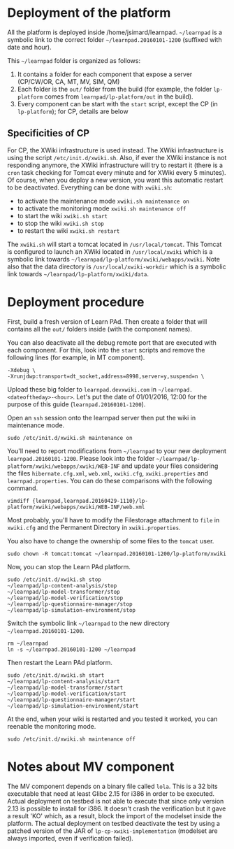 # Deployment of the platform
All the platform is deployed inside /home/jsimard/learnpad.  `~/learnpad` is a
symbolic link to the correct folder `~/learnpad.20160101-1200` (suffixed with
date and hour).

This `~/learnpad` folder is organized as follows:
1. It contains a folder for each component that expose a server (CP/CW/OR, CA, MT,
   MV, SIM, QM)
1. Each folder is the `out/` folder from the build (for example, the folder
   `lp-platform` comes from `learnpad/lp-platform/out` in the build).
1. Every component can be start with the `start` script, except the CP (in
   `lp-platform`); for CP, details are below

## Specificities of CP
For CP, the XWiki infrastructure is used instead.  The XWiki infrastructure is
using the script `/etc/init.d/xwiki.sh`.  Also, if ever the XWiki instance is
not responding anymore, the XWiki infrastructure will try to restart it (there
is a `cron` task checking for Tomcat every minute and for XWiki every 5
minutes).  Of course, when you deploy a new version, you want this automatic
restart to be deactivated.  Everything can be done with `xwiki.sh`:

* to activate the maintenance mode `xwiki.sh maintenance on`
* to activate the monitoring mode `xwiki.sh maintenance off`
* to start the wiki `xwiki.sh start`
* to stop the wiki `xwiki.sh stop`
* to restart the wiki `xwiki.sh restart`

The `xwiki.sh` will start a tomcat located in `/usr/local/tomcat`.  This Tomcat
is configured to launch an XWiki located in `/usr/local/xwiki` which is a
symbolic link towards `~/learnpad/lp-platform/xwiki/webapps/xwiki`.  Note also
that the data directory is `/usr/local/xwiki-workdir` which is a symbolic link
towards `~/learnpad/lp-platform/xwiki/data`.

# Deployment procedure
First, build a fresh version of Learn PAd.  Then create a folder that will
contains all the `out/` folders inside (with the component names).

You can also deactivate all the debug remote port that are executed with each
component.  For this, look into the `start` scripts and remove the following
lines (for example, in MT component).

```
-Xdebug \
-Xrunjdwp:transport=dt_socket,address=8998,server=y,suspend=n \
```

Upload these big folder to `learnpad.devxwiki.com` in
`~/learnpad.<dateoftheday>-<hour>`.  Let's put the date of 01/01/2016, 12:00 for
the purpose of this guide (`learnpad.20160101-1200`).

Open an `ssh` session onto the learnpad server then put the wiki in maintenance
mode.

```
sudo /etc/init.d/xwiki.sh maintenance on
```

You'll need to report modifications from `~/learnpad` to your new deployment
`learnpad.20160101-1200`.  Please look into the folder
`~/learnpad/lp-platform/xwiki/webapps/xwiki/WEB-INF` and update your files
considering the files `hibernate.cfg.xml`, `web.xml`, `xwiki.cfg`,
`xwiki.properties` and `learnpad.properties`.  You can do these comparisons
with the following command.

```
vimdiff {learnpad,learnpad.20160429-1110}/lp-platform/xwiki/webapps/xwiki/WEB-INF/web.xml
```

Most probably, you'll have to modify the Filestorage attachment to `file` in
`xwiki.cfg` and the Permanent Directory in `xwiki.properties`.

You also have to change the ownership of some files to the `tomcat` user.

```
sudo chown -R tomcat:tomcat ~/learnpad.20160101-1200/lp-platform/xwiki
```

Now, you can stop the Learn PAd platform.
```
sudo /etc/init.d/xwiki.sh stop
~/learnpad/lp-content-analysis/stop
~/learnpad/lp-model-transformer/stop
~/learnpad/lp-model-verification/stop
~/learnpad/lp-questionnaire-manager/stop
~/learnpad/lp-simulation-environment/stop
```

Switch the symbolic link `~/learnpad` to the new directory
`~/learnpad.20160101-1200`.

```
rm ~/learnpad
ln -s ~/learnpad.20160101-1200 ~/learnpad
```

Then restart the Learn PAd platform.
```
sudo /etc/init.d/xwiki.sh start
~/learnpad/lp-content-analysis/start
~/learnpad/lp-model-transformer/start
~/learnpad/lp-model-verification/start
~/learnpad/lp-questionnaire-manager/start
~/learnpad/lp-simulation-environment/start
```

At the end, when your wiki is restarted and you tested it worked, you can
reenable the monitoring mode.
```
sudo /etc/init.d/xwiki.sh maintenance off
```

# Notes about MV component
The MV component depends on a binary file called `lola`.  This is a 32 bits
executable that need at least Glibc 2.15 for i386 in order to be executed.
Actual deployment on testbed is not able to execute that since only version 2.13
is possible to install for i386.  It doesn't crash the verification but it gave
a result 'KO' which, as a result, block the import of the modelset inside the
platform.  The actual deployment on testbed deactivate the test by using a
patched version of the JAR of `lp-cp-xwiki-implementation` (modelset are
always imported, even if verification failed).
